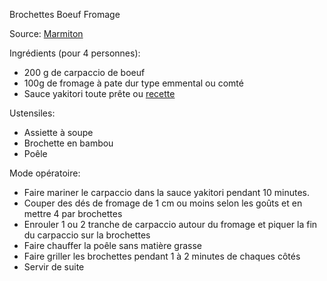Brochettes Boeuf Fromage

Source: [Marmiton](https://www.marmiton.org/recettes/recette_yakitori-boeuf-au-fromage-rapide_68293.aspx)

Ingrédients (pour 4 personnes):

- 200 g de carpaccio de boeuf
- 100g de fromage à pate dur type emmental ou comté
- Sauce yakitori toute prête ou [recette](https://github.com/nlhomme/recettes-de-cuisine/blob/main/manger/sale/sauce_yakitori.md) 

Ustensiles:

- Assiette à soupe
- Brochette en bambou
- Poêle

Mode opératoire:

- Faire mariner le carpaccio dans la sauce yakitori pendant 10 minutes.
- Couper des dés de fromage de 1 cm ou moins selon les goûts et en  mettre 4 par brochettes
- Enrouler 1 ou 2 tranche de carpaccio autour du fromage et piquer la fin du carpaccio sur la brochettes
- Faire chauffer la poêle sans matière grasse
- Faire griller les brochettes pendant 1 à 2 minutes de chaques côtés
- Servir de suite
